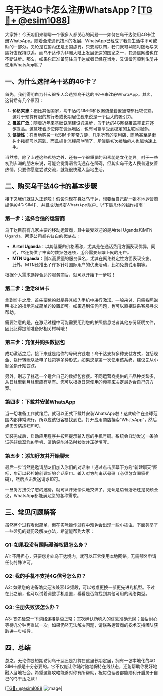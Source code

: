 # 乌干达4G卡怎么注册WhatsApp？[[TG💪+ @esim1088](https://t.me/s/esim1088)]

大家好！今天咱们来聊聊一个很多人都关心的问题——如何在乌干达使用4G卡注册WhatsApp。随着全球通讯技术的发展，WhatsApp已经成了我们生活中不可或缺的一部分。无论是在国内还是出国旅行，只要能联网，我们就可以随时随地与亲朋好友保持联系。而乌干达作为非洲大陆上发展迅速的国家之一，其通信网络也在不断进步。那么，如果你正准备前往乌干达或者已经在当地，又该如何顺利注册并使用WhatsApp呢？

## 一、为什么选择乌干达的4G卡？

首先，我们得明白为什么很多人会选择乌干达的4G卡来注册WhatsApp。其实，这背后有几个原因：

1. **价格实惠**：相比其他国家，乌干达的SIM卡和数据流量套餐通常都比较便宜。这对于预算有限的旅行者或长期居住者来说是一个巨大的吸引力。
2. **覆盖广泛**：随着近年来基础设施建设的进步，乌干达的4G网络覆盖率正在逐步提高。这意味着即使你在偏远地区，也有可能享受到稳定的互联网服务。
3. **便捷性**：在当地购买一张SIM卡非常方便，几乎所有的便利店、商场甚至是街头小摊都可以买到。而且操作流程简单明了，即使是初次接触的人也能快速上手。

当然啦，除了上述这些优势之外，还有一个很重要的因素就是文化差异。对于一些初到非洲的朋友来说，可能会觉得语言沟通存在障碍，但其实乌干达人民普遍友善热情，只要你愿意尝试交流，就能很快融入当地生活。

## 二、购买乌干达4G卡的基本步骤

接下来我们就进入正题啦！假设你现在身处乌干达，想要给自己配一张本地运营商提供的4G SIM卡，并且成功绑定WhatsApp账户。以下是具体的操作指南：

### 第一步：选择合适的运营商

乌干达目前有几家主要的移动运营商，其中最受欢迎的是Airtel Uganda和MTN Uganda。两家公司都有各自的优缺点：

- **Airtel Uganda**：以其低廉的价格著称，尤其是在通话费用方面表现优异。同时，它还提供了丰富的数据包选项，适合需要频繁上网的用户。
- **MTN Uganda**：则以高质量的服务闻名，尤其在网络稳定性方面表现突出。此外，MTN还推出了许多针对国际用户的优惠活动，比如免费试用期等。

根据个人需求选择合适的服务商后，就可以开始下一步啦！

### 第二步：激活SIM卡

拿到新卡之后，首先要做的就是将其插入手机中进行激活。一般来说，只需按照说明书上的指示完成简单的设置即可。如果遇到任何问题，也可以直接联系客服寻求帮助。

需要注意的是，在激活过程中可能需要用到您的护照信息或者其他身份证明文件，因此记得提前准备好相关材料哦！

### 第三步：充值并购买数据包

成功激活之后，接下来就是给你的号码充钱啦！乌干达支持多种支付方式，包括现金、银行转账以及电子钱包等多种形式。如果您是第一次使用该系统，建议先从小额金额开始尝试。

另外，别忘了挑选一个适合自己的数据包套餐。不同运营商提供的产品种类繁多，从日租型到月租型应有尽有。您可以根据日常使用的频率来决定最适合自己的方案。

### 第四步：下载并安装WhatsApp

当一切准备工作就绪后，就可以正式下载并安装WhatsApp啦！这款软件在全球范围内都非常流行，所以应该很容易找到它。打开应用商店搜索“WhatsApp”，然后点击安装按钮即可。

安装完成后，启动应用程序并按照提示输入您的手机号码。系统会自动发送一条验证码短信至您的手机，请确保能够及时接收并正确填写。

### 第五步：添加好友并开始聊天

最后一步当然是邀请朋友们加入你们的对话啦！通过点击屏幕下方的“新建聊天”图标，您可以轻松地创建新的会话窗口。输入对方的电话号码（必须包含国家代码），然后点击发送请求即可。

一旦对方接受了您的邀请，就可以开始愉快地交流了。无论是语音通话还是视频会议，WhatsApp都能满足您的各种需求。

## 三、常见问题解答

虽然整个过程看似简单，但在实际操作过程中难免会出现一些小插曲。下面列举了一些常见的疑问及解决办法，希望能帮到大家：

### Q1: 如果我没有国际漫游权限怎么办？
A1: 不用担心，只要您身处乌干达境内，就可以正常使用本地网络。无需额外申请任何特殊许可。

### Q2: 我的手机不支持4G信号怎么办？
A2: 如果您的设备确实无法兼容4G频段，可以考虑更换一部更先进的机型。不过在此之前，也可以试着调整手机设置，看看是否能找到其他可用的网络类型。

### Q3: 注册失败该怎么办？
A3: 首先检查一下网络连接是否正常；其次确认所填入的信息准确无误；最后耐心等待几分钟再重试一次。如果仍然无法解决问题，请联系运营商的技术支持团队获取进一步指导。

## 四、总结

总之，无论你是短期访问乌干达还是打算在这里长期定居，拥有一张本地化的4G SIM卡都是十分必要的。它不仅能让你随时随地保持在线状态，还能帮助你更好地融入当地社会。希望这篇攻略能够对你有所帮助，祝每位读者都能顺利开启属于自己的乌干达之旅！

[[TG💪+ @esim1088](https://t.me/s/esim1088) ![Image](https://i.postimg.cc/4NQfJmqS/Snipaste-2025-05-13-00-14-12.png)]
